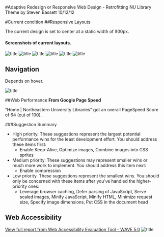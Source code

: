#Adaptive Redesign or Responsive Web Design - Retrofitting NU Library Theme
by Steven Bassett
10/12/12

#Current condition
##Responsive Layouts

The current design is set to center at a static width of 900px.
#### Screenshots of current layouts.
![title](img/mobile_landscape.png)
![title](img/mobile_portrait.png)
![title](img/small_tablet_landscape.png)
![title](img/small_tablet_portrait.png)
![title](img/large_tablet_landscape.png)
![title](img/large_tablet_portrait.png)
## Navigation

Depends on hover.

![title](img/jump-menu-hover.png)


##Web Performance
**From Google Page Speed**

“Home | Northeastern University Libraries” got an overall PageSpeed Score of 64 (out of 100). 

###Suggestion Summary

* High priority. These suggestions represent the largest potential performance wins for the least development effort. You should address these items first:
	* Enable Keep-Alive, Optimize images, Combine images into CSS sprites
* Medium priority. These suggestions may represent smaller wins or much more work to implement. You should address this item next:
	* Enable compression
* Low priority. These suggestions represent the smallest wins. You should only be concerned with these items after you've handled the higher-priority ones: 
	* Leverage browser caching, Defer parsing of JavaScript, Serve scaled images, Minify JavaScript, Minify HTML, Minimize request size, Specify image dimensions, Put CSS in the document head

## Web  Accessibility
[View full report from Web Accessibility Evaluation Tool - WAVE 5.0](http://five.wave.webaim.org/report#/library.northeastern.edu/)
![title](img/web_a11y.png)